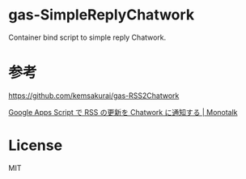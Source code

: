 # gas-SimpleReplyChatwork

Container bind script to simple reply Chatwork.

# 参考

https://github.com/kemsakurai/gas-RSS2Chatwork

[Google Apps Script で RSS の更新を Chatwork に通知する | Monotalk](https://www.monotalk.xyz/blog/Notify-Chatwork-of-RSS-update-with-Google-Apps-Script./)     

# License

MIT
